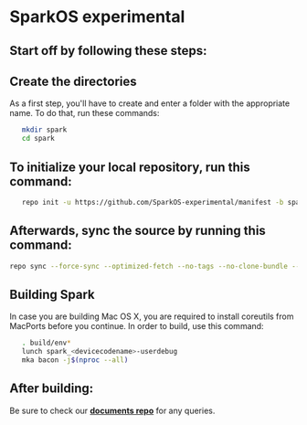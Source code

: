 SparkOS experimental
===========


Start off by following these steps:
----------------------


Create the directories
----------------------

As a first step, you'll have to create and enter a folder with the appropriate name.
To do that, run these commands:

```bash
   mkdir spark
   cd spark
```

To initialize your local repository, run this command:
------------------------------------------------------

```bash
   repo init -u https://github.com/SparkOS-experimental/manifest -b spark
```

Afterwards, sync the source by running this command:
----------------

```bash
repo sync --force-sync --optimized-fetch --no-tags --no-clone-bundle --prune -j$(nproc --all)
```


Building Spark
---------------

In case you are building Mac OS X, you are required to install coreutils from MacPorts before you continue.
In order to build, use this command:
```bash
   . build/env*
   lunch spark_<devicecodename>-userdebug
   mka bacon -j$(nproc --all)
```

After building:
---------------

Be sure to check our [**documents repo**](https://github.com/Spark-Rom/Stuff) for any queries.
